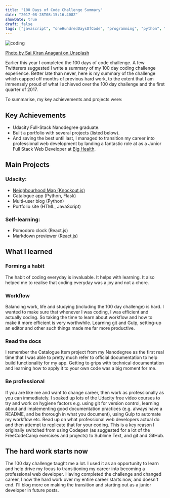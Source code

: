 ```yaml
---
title: "100 Days of Code Challenge Summary"
date: "2017-08-28T08:15:16.408Z"
showDate: true
draft: false
tags: ["javascript", "oneHundredDaysOfCode", "programming", "python", "udacity"]
---
```


![coding](/images/code.jpg)

[Photo by Sai Kiran Anagani on Unsplash](https://unsplash.com/@_imkiran)


Earlier this year I completed the 100 days of code challenge. A few Twitterers suggested I write a summary of my 100 day coding challenge experience. Better late than never, here is my summary of the challenge which capped off months of previous hard work, to the extent that I am immensely proud of what I achieved over the 100 day challenge and the first quarter of 2017.

To summarise, my key achievements and projects were:


## Key Achievements

- Udacity Full-Stack Nanodegree graduate.
- Built a portfolio with several projects (listed below).
- And saving the best until last, I managed to transition my career into professional web development by landing a fantastic role at as a Junior Full Stack Web Developer at [Big Health](https://www.bighealth.com/).


## Main Projects

### Udacity:

- [Neighbourhood Map (Knockout.js)](/post/building-map-project.html)
- Catalogue app (Python, Flask)
- Multi-user blog (Python)
- Portfolio site (HTML, JavaScript)

### Self-learning:

- Pomodoro clock (React.js)
- Markdown previewer (React.js)

## What I learned

### Forming a habit

The habit of coding everyday is invaluable. It helps with learning. It also helped me to realise that coding everyday was a joy and not a chore.

### Workflow
Balancing work, life and studying (including the 100 day challenge) is hard. I wanted to make sure that whenever I was coding, I was efficient and actually coding. So taking the time to learn about workflow and how to make it more efficient is very worthwhile. Learning git and Gulp, setting-up an editor and other such things made me far more productive.


### Read the docs
I remember the Catalogue Item project from my Nanodegree as the first real time that I was able to pretty much refer to official documentation to help build functionality for my app. Getting to grips with technical documentation and learning how to apply it to your own code was a big moment for me.

### Be professional

If you are like me and want to change career, then work as professionally as you can immediately. I soaked up lots of the Udacity free video courses to try and work on hygiene factors e.g. using git for version control, learning about and implementing good documentation practices (e.g. always have a README, and be thorough in what you document), using Gulp to automate my workflow etc. Read up on what professional web developers actual do and then attempt to replicate that for your coding. This is a key reason I originally switched from using Codepen (as suggested for a lot of the FreeCodeCamp exercises and projects) to Sublime Text, and git and GitHub.


## The hard work starts now

The 100 day challenge taught me a lot. I used it as an opportunity to learn and help drive my focus to transitioning my career into becoming a professional web developer. Having completed the challenge and changed career, I now the hard work over my entire career starts now, and doesn't end. I'll blog more on making the transition and starting out as a junior developer in future posts.
